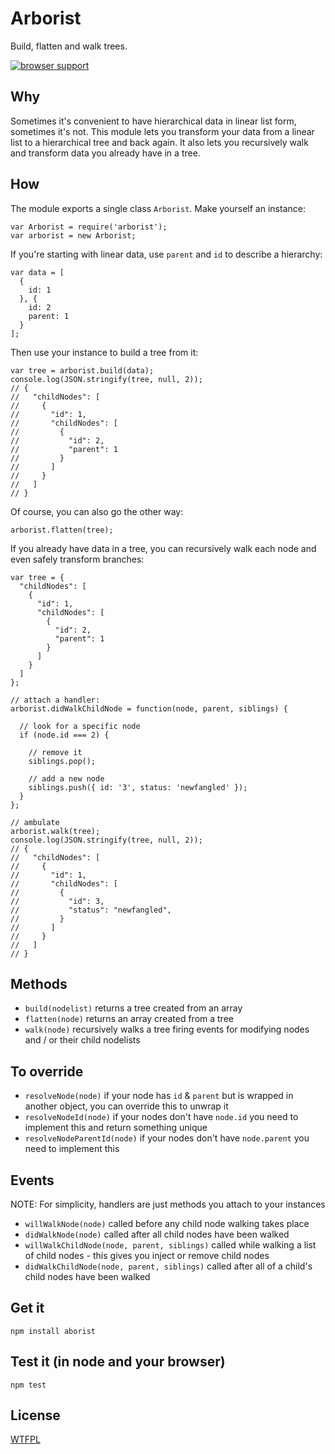 # Arborist
Build, flatten and walk trees.

[![browser support](https://ci.testling.com/jessetane/arborist.png)](https://ci.testling.com/jessetane/arborist)

## Why
Sometimes it's convenient to have hierarchical data in linear list form, sometimes it's not. This module lets you transform your data from a linear list to a hierarchical tree and back again. It also lets you recursively walk and transform data you already have in a tree.

## How
The module exports a single class `Arborist`. Make yourself an instance:
```
var Arborist = require('arborist');
var arborist = new Arborist;
```
If you're starting with linear data, use `parent` and `id` to describe a hierarchy:
```
var data = [
  {
    id: 1
  }, {
    id: 2
    parent: 1
  }
];
```
Then use your instance to build a tree from it:
```
var tree = arborist.build(data);
console.log(JSON.stringify(tree, null, 2));
// {
//   "childNodes": [
//     {
//       "id": 1,
//       "childNodes": [
//         {
//           "id": 2,
//           "parent": 1
//         }
//       ]
//     }
//   ]
// }
```
Of course, you can also go the other way:
```
arborist.flatten(tree);
```
If you already have data in a tree, you can recursively walk each node and even safely transform branches:
```
var tree = {
  "childNodes": [
    {
      "id": 1,
      "childNodes": [
        {
          "id": 2,
          "parent": 1
        }
      ]
    }
  ]
};

// attach a handler:
arborist.didWalkChildNode = function(node, parent, siblings) {
  
  // look for a specific node
  if (node.id === 2) {
  
    // remove it
    siblings.pop();
  
    // add a new node
    siblings.push({ id: '3', status: 'newfangled' });
  }
};

// ambulate
arborist.walk(tree);
console.log(JSON.stringify(tree, null, 2));
// {
//   "childNodes": [
//     {
//       "id": 1,
//       "childNodes": [
//         {
//           "id": 3,
//           "status": "newfangled",
//         }
//       ]
//     }
//   ]
// }
```

## Methods
* `build(nodelist)` returns a tree created from an array
* `flatten(node)` returns an array created from a tree
* `walk(node)` recursively walks a tree firing events for modifying nodes and / or their child nodelists

## To override
* `resolveNode(node)` if your node has `id` & `parent` but is wrapped in another object, you can override this to unwrap it
* `resolveNodeId(node)` if your nodes don't have `node.id` you need to implement this and return something unique
* `resolveNodeParentId(node)` if your nodes don't have `node.parent` you need to implement this

## Events
NOTE: For simplicity, handlers are just methods you attach to your instances
* `willWalkNode(node)` called before any child node walking takes place
* `didWalkNode(node)` called after all child nodes have been walked
* `willWalkChildNode(node, parent, siblings)` called while walking a list of child nodes - this gives you inject or remove child nodes
* `didWalkChildNode(node, parent, siblings)` called after all of a child's child nodes have been walked

## Get it
`npm install aborist`

## Test it (in node and your browser)
`npm test`

## License
[WTFPL](http://www.wtfpl.net/txt/copying/)
